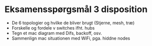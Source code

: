# Eksamensspørgsmål 3 disposition

- De 6 topologier og hvilke de bliver brugt (Stjerne, mesh, træ)
- Forskelle og fordele v switches ifht. hubs
- Tegn et mac diagram med Difs, backoff, osv.
- Sammenlign mac situationen med WiFi, pga. hiddne nodes 
